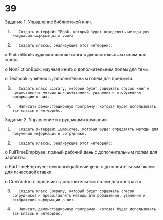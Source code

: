 # 39
Задание 1. Управление библиотекой книг.

1.        Создать интерфейс IBook, который будет определять методы для получения информации о книге.

2.        Создать классы, реализующие этот интерфейс:

o             FictionBook: художественная книга с дополнительным полем для жанра.

o             NonFictionBook: научная книга с дополнительным полем для темы.

o             Textbook: учебник с дополнительным полем для предмета.

3.        Создать класс Library, который будет содержать список книг и предоставлять методы для добавления, удаления и отображения информации о них.

4.        Написать демонстрационную программу, которая будет использовать все классы и интерфейс.

Задание 2. Управление сотрудниками компании

1.        Создать интерфейс IEmployee, который будет определять методы для получения информации о сотруднике.

2.        Создать классы, реализующие этот интерфейс:

o             FullTimeEmployee: полный рабочий день с дополнительным полем для зарплаты.

o             PartTimeEmployee: неполный рабочий день с дополнительным полем для почасовой ставки.

o             Contractor: подрядчик с дополнительным полем для контракта.

3.        Создать класс Company, который будет содержать список сотрудников и предоставлять методы для добавления, удаления и отображения информации о них.

4.        Написать демонстрационную программу, которая будет использовать все классы и интерфейс.

